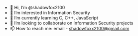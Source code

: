- 👋 Hi, I’m @shadowfox2100
- 👀 I’m interested in Information Security
- 🌱 I’m currently learning C, C++, JavaScript
- 💞️ I’m looking to collaborate on Information Security projects
- 📫 How to reach me: email - shadowfoxx2100@gmail.com

<!---
shadowfox2100/shadowfox2100 is a ✨ special ✨ repository because its `README.md` (this file) appears on your GitHub profile.
You can click the Preview link to take a look at your changes.
--->
